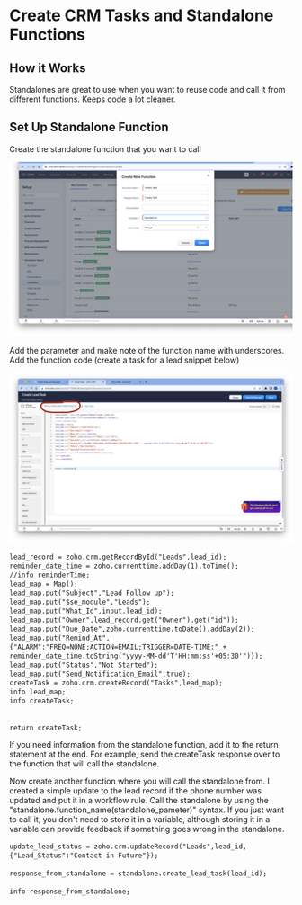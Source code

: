 # Create CRM Tasks and Standalone Functions



## How it Works
Standalones are great to use when you want to reuse code and call it from different functions. Keeps code a lot cleaner.


## Set Up Standalone Function

Create the standalone function that you want to call

<img src="Image 9-19-23 at 4.50 AM.jpeg" width="600">

Add the parameter and make note of the function name with underscores. Add the function code (create a task for a lead snippet below)

<img src="Image 9-19-23 at 5.32 AM.jpeg" width="600">

```
lead_record = zoho.crm.getRecordById("Leads",lead_id);
reminder_date_time = zoho.currenttime.addDay(1).toTime();
//info reminderTime;
lead_map = Map();
lead_map.put("Subject","Lead Follow up");
lead_map.put("$se_module","Leads");
lead_map.put("What_Id",input.lead_id);
lead_map.put("Owner",lead_record.get("Owner").get("id"));
lead_map.put("Due_Date",zoho.currenttime.toDate().addDay(2));
lead_map.put("Remind_At",{"ALARM":"FREQ=NONE;ACTION=EMAIL;TRIGGER=DATE-TIME:" + reminder_date_time.toString("yyyy-MM-dd'T'HH:mm:ss'+05:30'")});
lead_map.put("Status","Not Started");
lead_map.put("Send_Notification_Email",true);
createTask = zoho.crm.createRecord("Tasks",lead_map);
info lead_map;
info createTask;


return createTask;

```
If you need information from the standalone function, add it to the return statement at the end. For example, send the createTask response over to the function that will call the standalone.

Now create another function where you will call the standalone from. I created a simple update to the lead record if the phone number was updated and put it in a workflow rule. Call the standalone by using the "standalone.function_name(standalone_pameter)" syntax. If you just want to call it, you don't need to store it in a variable, although storing it in a variable can provide feedback if something goes wrong in the standalone.

```
update_lead_status = zoho.crm.updateRecord("Leads",lead_id,{"Lead_Status":"Contact in Future"});

response_from_standalone = standalone.create_lead_task(lead_id);

info response_from_standalone;

```



```

```
